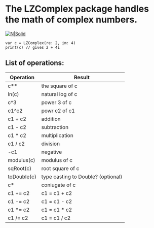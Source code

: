 # The LZComplex package handles the math of complex numbers.

[![N|Solid](https://apps.yourbestsail-science.com/logo/logo.png)](https://nodesource.com/products/nsolid)

```
var c = LZComplex(re: 2, im: 4)
print(c) // gives 2 + 4i
```

## List of operations:

| Operation | Result |
| ------ | ------ |
| c** | the square of c |
| ln(c) | natural log of c |
| c^3 | power 3 of c |
| c1^c2 | powr c2 of c1 |
| c1 + c2 | addition |
| c1 - c2 | subtraction |
| c1 * c2 | multiplication |
| c1 / c2 | division |
| -c1 | negative |
| modulus(c) | modulus of c |
| sqRoot(c) | root square of c |
| toDouble(c) | type casting to Double? (optional) |
| c* | coniugate of c |
| c1 += c2 | c1 = c1 + c2 |
| c1 -= c2 | c1 = c1 - c2 |
| c1 *= c2 | c1 = c1 * c2 |
| c1 /= c2 | c1 = c1 / c2 |


